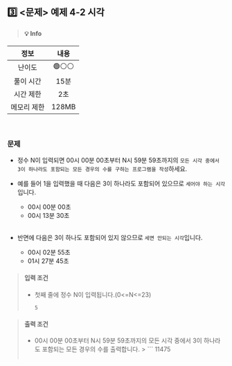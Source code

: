 ## 3️⃣ <문제> 예제 4-2 시각
> #### 💡 Info
|   정보    |  내용   |
|:-------:|:-----:|
|   난이도   | 🟢⚪⚪  |
|  풀이 시간  |  15분  | 
|  시간 제한  |  2초   |
| 메모리 제한  | 128MB |

<br>

### 문제
- 정수 N이 입력되면 00시 00분 00초부터 N시 59분 59초까지의 ```모든 시각 중에서 3이 하나라도 포함되는 모든 경우의 수를 구하는 프로그램을 작성```하세요.
- 예를 들어 1을 입력했을 때 다음은 3이 하나라도 포함되어 있으므로 ```세어야 하는 시각``` 입니다.
    - 00시 00분 00초
    - 00시 13분 30초

  <br>

- 반면에 다음은 3이 하나도 포함되어 있지 않으므로 ```세면 안되는 시각```입니다.
    - 00시 02분 55초
    - 01시 27분 45초

> #### 입력 조건
>  - 첫째 줄에 정수 N이 입력됩니다.(0<=N<=23)
>      ```
>      5
>      ```

> #### 출력 조건
>  - 00시 00분 00초부터 N시 59분 59초까지의 모든 시각 중에서 3이 하나라도 포함되는 모든 경우의 수를 출력합니다.
     >       ```
>       11475
>       ```

<br>
<br>